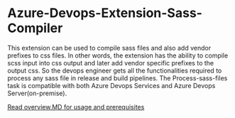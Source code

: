 # Azure-Devops-Extension-Sass-Compiler

This extension can be used to compile sass files and also add vendor prefixes to css files. In other words, the extension has the ability to compile scss input into css output and later add vendor specific prefixes to the output css. So the devops engineer gets all the functionalities required to process any sass file in release and build pipelines. The Process-sass-files task is compatible with both Azure Devops Services and Azure Devops Server(on-premise).

[Read overview.MD for usage and prerequisites](https://github.com/beingnin/Azure-Devops-Extension-Sass-Compiler/blob/master/overview.md)
